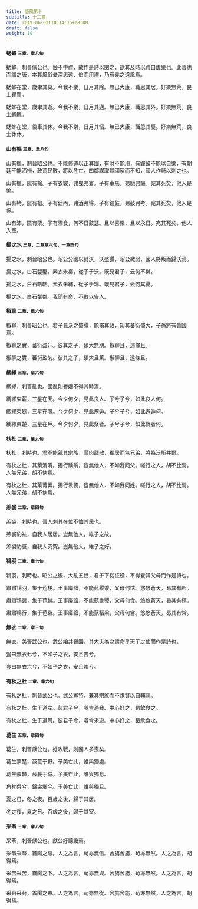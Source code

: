 ```yaml
---
title: 唐風第十
subtitle: 十二篇
date: 2019-06-03T10:14:15+08:00
draft: false
weight: 10
---
```



<h4 id="10.1">蟋蟀 <small>三章、章八句</small></h4>

<div class="alert alert-dark" role="alert">
  蟋蟀，刺晉僖公也。儉不中禮，故作是詩以閔之，欲其及時以禮自虞樂也。此晉也而謂之唐，本其風俗憂深思遠、儉而用禮，乃有堯之遺風焉。
</div>

<p id="10.1.1">蟋蟀在堂，歲聿其莫。今我不樂，日月其除。無已大康，職思其居。好樂無荒，良士瞿瞿。</p>
<p id="10.1.2">蟋蟀在堂，歲聿其逝。今我不樂，日月其邁。無已大康，職思其外。好樂無荒，良士蹶蹶。</p>
<p id="10.1.3">蟋蟀在堂，役車其休。今我不樂，日月其慆。無已大康，職思其憂。好樂無荒，良士休休。</p>

<h4 id="10.2">山有樞 <small>三章、章八句</small></h4>

<div class="alert alert-dark" role="alert">
  山有樞，刺晉昭公也。不能修道以正其國，有財不能用，有鐘鼓不能以自樂，有朝廷不能洒掃，政荒民散，將以危亡，四鄰謀取其國家而不知，國人作詩以刺之也。
</div>

<p id="10.2.1">山有樞，隰有榆。子有衣裳，弗曳弗婁。子有車馬，弗馳弗驅。宛其死矣，他人是愉。</p>
<p id="10.2.2">山有栲，隰有杻。子有廷內，弗洒弗埽。子有鐘鼓，弗鼓弗考。宛其死矣，他人是保。</p>
<p id="10.2.3">山有漆，隰有栗。子有酒食，何不日鼓瑟。且以喜樂，且以永日。宛其死矣，他人入室。</p>

<h4 id="10.3">揚之水 <small>三章、二章章六句、一章四句</small></h4>

<div class="alert alert-dark" role="alert">
  揚之水，刺晉昭公也。昭公分國以封沃，沃盛彊，昭公微弱，國人將叛而歸沃焉。
</div>

<p id="10.3.1">揚之水，白石鑿鑿。素衣朱襮，從子于沃。既見君子，云何不樂。</p>
<p id="10.3.2">揚之水，白石皓皓。素衣朱繡，從子于鵠。既見君子，云何其憂。</p>
<p id="10.3.3">揚之水，白石粼粼。我聞有命，不敢以告人。</p>

<h4 id="10.4">椒聊 <small>二章、章六句</small></h4>

<div class="alert alert-dark" role="alert">
  椒聊，刺晉昭公也。君子見沃之盛彊，能脩其政，知其蕃衍盛大，子孫將有晉國焉。
</div>

<p id="10.4.1">椒聊之實，蕃衍盈升。彼其之子，碩大無朋。椒聊且，遠條且。</p>
<p id="10.4.1">椒聊之實，蕃衍盈匊。彼其之子，碩大且篤。椒聊且，遠條且。</p>

<h4 id="10.5">綢繆 <small>三章、章六句</small></h4>

<div class="alert alert-dark" role="alert">
  綢繆，刺晉亂也。國亂則昬姻不得其時焉。
</div>

<p id="10.5.1">綢繆束薪，三星在天。今夕何夕，見此良人。子兮子兮，如此良人何。</p>
<p id="10.5.2">綢繆束芻，三星在隅。今夕何夕，見此邂逅。子兮子兮，如此邂逅何。</p>
<p id="10.5.3">綢繆束楚，三星在戶。今夕何夕，見此粲者。子兮子兮，如此粲者何。</p>

<h4 id="10.6">杕杜 <small>二章、章九句</small></h4>

<div class="alert alert-dark" role="alert">
  杕杜，刺時也。君不能親其宗族，骨肉離散，獨居而無兄弟，將為沃所并爾。
</div>

<p id="10.6.1">有杕之杜，其葉湑湑。獨行踽踽，豈無他人，不如我同父。嗟行之人，胡不比焉。人無兄弟，胡不佽焉。</p>
<p id="10.6.2">有杕之杜，其葉菁菁。獨行睘睘，豈無他人，不如我同姓。嗟行之人，胡不比焉。人無兄弟，胡不佽焉。</p>

<h4 id="10.7">羔裘 <small>二章、章四句</small></h4>

<div class="alert alert-dark" role="alert">
  羔裘，刺時也。晉人刺其在位不恤其民也。
</div>

<p id="10.7.1">羔裘豹袪，自我人居居。豈無他人，維子之故。</p>
<p id="10.7.2">羔裘豹褎，自我人究究。豈無他人，維子之好。</p>

<h4 id="10.8">鴇羽 <small>三章、章七句</small></h4>

<div class="alert alert-dark" role="alert">
  鴇羽，刺時也。昭公之後，大亂五世，君子下從征役，不得養其父母而作是詩也。
</div>

<p id="10.8.1">肅肅鴇羽，集于苞栩。王事靡盬，不能蓺稷黍，父母何怙。悠悠蒼天，曷其有所。</p>
<p id="10.8.2">肅肅鴇翼，集于苞棘。王事靡盬，不能蓺黍稷，父母何食。悠悠蒼天，曷其有極。</p>
<p id="10.8.3">肅肅鴇行，集于苞桑。王事靡盬，不能蓺稻粱，父母何嘗。悠悠蒼天，曷其有常。</p>

<h4 id="10.9">無衣 <small>二章、章三句</small></h4>

<div class="alert alert-dark" role="alert">
  無衣，美晉武公也。武公始并晉國，其大夫為之請命乎天子之使而作是詩也。
</div>

<p id="10.9.1">豈曰無衣七兮，不如子之衣，安且吉兮。</p>
<p id="10.9.2">豈曰無衣六兮，不如子之衣，安且燠兮。</p>

<h4 id="10.10">有杕之杜 <small>二章、章六句</small></h4>

<div class="alert alert-dark" role="alert">
  有杕之杜，刺晉武公也。武公寡特，兼其宗族而不求賢以自輔焉。
</div>

<p id="10.10.1">有杕之杜，生于道左。彼君子兮，噬肯適我。中心好之，曷飲食之。</p>
<p id="10.10.2">有杕之杜，生于道周。彼君子兮，噬肯來遊。中心好之，曷飲食之。</p>

<h4 id="10.11">葛生 <small>五章、章四句</small></h4>

<div class="alert alert-dark" role="alert">
  葛生，刺晉獻公也。好攻戰，則國人多喪矣。
</div>

<p id="10.11.1">葛生蒙楚，蘞蔓于野。予美亡此，誰與獨處。</p>
<p id="10.11.2">葛生蒙棘，蘞蔓于域。予美亡此，誰與獨息。</p>
<p id="10.11.3">角枕粲兮，錦衾爛兮。予美亡此，誰與獨旦。</p>
<p id="10.11.4">夏之日，冬之夜。百歲之後，歸于其居。</p>
<p id="10.11.5">冬之夜，夏之日。百歲之後，歸于其室。</p>

<h4 id="10.12">采苓 <small>三章、章八句</small></h4>

<div class="alert alert-dark" role="alert">
  采苓，刺晉獻公也。獻公好聽讒焉。
</div>

<p id="10.12.1">采苓采苓，首陽之巔。人之為言，茍亦無信。舍旃舍旃，茍亦無然。人之為言，胡得焉。</p>
<p id="10.12.2">采苦采苦，首陽之下。人之為言，茍亦無與。舍旃舍旃，茍亦無然。人之為言，胡得焉。</p>
<p id="10.12.3">采葑采葑，首陽之東。人之為言，茍亦無從。舍旃舍旃，茍亦無然。人之為言，胡得焉。</p>
